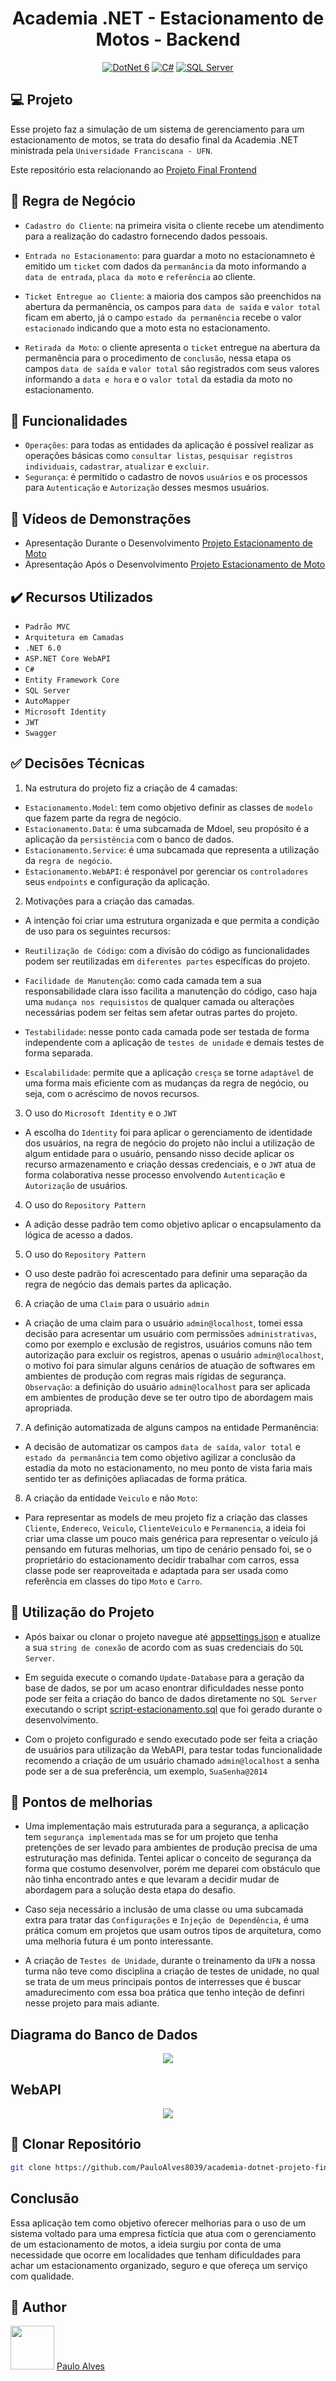 <h1 align="center">Academia .NET - Estacionamento de Motos - Backend</h1>

<p align="center">
  <a href="https://learn.microsoft.com/pt-br/dotnet/"><img alt="DotNet 6" src="https://img.shields.io/badge/.NET-5C2D91?logo=.net&logoColor=white&style=for-the-badge" /></a>
  <a href="https://learn.microsoft.com/pt-br/dotnet/csharp/programming-guide/"><img alt="C#" src="https://img.shields.io/badge/C%23-239120?logo=c-sharp&logoColor=white&style=for-the-badge" /></a>
  <a href="https://www.microsoft.com/pt-br/sql-server/sql-server-downloads"><img alt="SQL Server" src="https://img.shields.io/badge/Microsoft%20SQL%20Server-CC2927?style=for-the-badge&logo=microsoft%20sql%20server&logoColor=white" /></a>
</p>

## :computer: Projeto

Esse projeto faz a simulação de um sistema de gerenciamento para um estacionamento de motos, se trata do desafio final da Academia .NET ministrada pela `Universidade Franciscana - UFN`.

Este repositório esta relacionando ao [Projeto Final Frontend](https://github.com/PauloAlves8039/academia-dotnet-projeto-final-frontend)

## :blue_book: Regra de Negócio

- `Cadastro do Cliente`: na primeira visita o cliente recebe um atendimento para a realização do cadastro fornecendo dados pessoais. 

- `Entrada no Estacionamento`: para guardar a moto no estacionamneto é emitido um `ticket` com dados da `permanância` da moto informando a `data de entrada`, `placa da moto` e `referência` ao cliente.

-  `Ticket Entregue ao Cliente`: a maioria dos campos são preenchidos na abertura da permanência, os campos para `data de saída` e `valor total` ficam em aberto, já o campo `estado da permanência` recebe o valor `estacionado` indicando que a moto esta no estacionamento. 

-  `Retirada da Moto`: o cliente apresenta o `ticket` entregue na abertura da permanência para o procedimento de `conclusão`, nessa etapa os campos `data de saída` e `valor total` são registrados com seus valores informando a `data e hora` e o `valor total` da estadia da moto no estacionamento.  

## :hammer: Funcionalidades

- ``Operações``: para todas as entidades da aplicação é possível realizar as operações básicas como `consultar listas`, `pesquisar registros individuais`, `cadastrar`, `atualizar` e `excluir`. 
- ``Segurança``: é permitido o cadastro de novos `usuários` e os processos para `Autenticação` e `Autorização` desses mesmos usuários. 

## :movie_camera: Vídeos de Demonstrações

- Apresentação Durante o Desenvolvimento [Projeto Estacionamento de Moto](https://www.youtube.com/watch?v=H34bsYdyjhU&t=281s)
- Apresentação Após o Desenvolvimento [Projeto Estacionamento de Moto](https://www.youtube.com/watch?v=6eEUoA9NbTg&t=489s)

## ✔️ Recursos Utilizados

- `Padrão MVC`
- `Arquitetura em Camadas`
- `.NET 6.0`
- `ASP.NET Core WebAPI`
- `C#`
- `Entity Framework Core`
- `SQL Server`
- `AutoMapper`
- `Microsoft Identity`
- `JWT`
- `Swagger`

## :white_check_mark: Decisões Técnicas

1. Na estrutura do projeto fiz a criação de 4 camadas:

- `Estacionamento.Model`: tem como objetivo definir as classes de `modelo` que fazem parte da regra de negócio.
- `Estacionamento.Data`: é uma subcamada de Mdoel, seu propósito é a aplicação da `persistência` com o banco de dados.
- `Estacionamento.Service`: é uma subcamada que representa a utilização da `regra de negócio`.
- `Estacionamento.WebAPI`: é responável por gerenciar os `controladores` seus `endpoints` e configuração da aplicação.

2. Motivações para a criação das camadas.

- A intenção foi criar uma estrutura organizada e que permita a condição de uso para os seguintes recursos:  

- `Reutilização de Código`: com a divisão do código as funcionalidades podem ser reutilizadas em `diferentes partes` específicas do projeto.
- `Facilidade de Manutenção`: como cada camada tem a sua responsabilidade clara isso facilita a manutenção do código, caso haja uma `mudança nos requisistos` de qualquer camada ou alterações necessárias podem ser feitas sem afetar outras partes do projeto.
- `Testabilidade`: nesse ponto cada camada pode ser testada de forma independente com a aplicação de `testes de unidade` e demais testes de forma separada.
- `Escalabilidade`: permite que a aplicação `cresça` se torne `adaptável` de uma forma mais eficiente com as mudanças da regra de negócio, ou seja, com o acréscimo de novos recursos.

3. O uso do `Microsoft Identity` e o `JWT`

- A escolha do `Identity` foi para aplicar o gerenciamento de identidade dos usuários, na regra de negócio do projeto não inclui a utilização de algum entidade para o usuário, pensando nisso decide aplicar os recurso armazenamento e criação dessas credenciais, e o `JWT` atua de forma colaborativa nesse processo envolvendo `Autenticação` e `Autorização` de usuários.

4. O uso do `Repository Pattern`

- A adição desse padrão tem como objetivo aplicar o encapsulamento da lógica de acesso a dados.

5. O uso do `Repository Pattern`

- O uso deste padrão foi acrescentado para definir uma separação da regra de negócio das demais partes da aplicação.

6. A criação de uma `Claim` para o usuário `admin`

- A criação de uma claim para o usuário `admin@localhost`, tomei essa decisão para acresentar um usuário com permissões `administrativas`, como por exemplo e exclusão de registros, usuários comuns não tem autorização para excluir os registros, apenas o usuário `admin@localhost`, o motivo foi para simular alguns cenários de atuação de softwares em ambientes de produção com regras mais rígidas de segurança. `Observação`: a definição do usuário `admin@localhost` para ser aplicada em ambientes de produção deve se ter outro tipo de abordagem mais apropriada.

7. A definição automatizada de alguns campos na entidade Permanência:

- A decisão de automatizar os campos `data de saída`, `valor total` e `estado da permanância` tem como objetivo agilizar a conclusão da estadia da moto no estacionamento, no meu ponto de vista faria mais sentido ter as definições apliacadas de forma prática. 

8. A criação da entidade `Veiculo` e não `Moto`:

- Para representar as models de meu projeto fiz a criação das classes `Cliente`, `Endereco`, `Veiculo`, `ClienteVeiculo` e `Permanencia`, a ideia foi criar uma classe um pouco mais genérica para representar o veículo já pensando em futuras melhorias, um tipo de cenário pensado foi, se o proprietário do estacionamento decidir trabalhar com carros, essa classe pode ser reaproveitada e adaptada para ser usada como referência em classes do tipo `Moto` e `Carro`.    

## :wrench: Utilização do Projeto

- Após baixar ou clonar o projeto navegue até [appsettings.json](https://github.com/PauloAlves8039/academia-dotnet-projeto-final-backend/blob/master/src/Estacionamento.WebAPI/appsettings.json) e atualize a sua `string de conexão` de acordo com as suas credenciais do `SQL Server`.

- Em seguida execute o comando `Update-Database` para a geração da base de dados, se por um acaso enontrar dificuldades nesse ponto pode ser feita a criação do banco de dados diretamente no `SQL Server` executando o script [script-estacionamento.sql](https://github.com/PauloAlves8039/academia-dotnet-projeto-final-backend/blob/master/Recursos/Banco%20de%20Dados/Script%20do%20Banco%20de%20Dados/script-estacionamento.sql) que foi gerado durante o desenvolvimento.

- Com o projeto configurado e sendo executado pode ser feita a criação de usuários para utilização da WebAPI, para testar todas funcionalidade recomendo a criação de um usuário chamado `admin@localhost` a senha pode ser a de sua preferência, um exemplo, `SuaSenha@2014`

## :muscle: Pontos de melhorias

- Uma implementação mais estruturada para a segurança, a aplicação tem `segurança implementada` mas se for um projeto que tenha pretenções de ser levado para ambientes de produção precisa de uma estruturação mas definida. Tentei aplicar o conceito de segurança da forma que costumo desenvolver, porém me deparei com obstáculo que não tinha encontrado antes e que levaram a decidir mudar de abordagem para a solução desta etapa do desafio.   

- Caso seja necessário a inclusão de uma classe ou uma subcamada extra para tratar das `Configurações` e `Injeção de Dependência`, é uma prática comum em projetos que usam outros tipos de arquitetura, como uma melhoria futura é um ponto interessante.

- A criação de `Testes de Unidade`, durante o treinamento da `UFN` a nossa turma não teve como disciplina a criação de testes de unidade, no qual se trata de um meus principais pontos de interresses que é buscar amadurecimento com essa boa prática que tenho inteção de definri nesse projeto para mais adiante.       

## Diagrama do Banco de Dados

<p align="center"> <img src="https://github.com/PauloAlves8039/academia-dotnet-projeto-final-backend/blob/master/Recursos/Diagrama/diagrama-estacionamento-de-motos.PNG" /></p>

## WebAPI

<p align="center"> <img src="https://github.com/PauloAlves8039/academia-dotnet-projeto-final-backend/blob/master/Recursos/Screenshots/webapi.PNG" /></p>
  


## :floppy_disk: Clonar Repositório

```bash
git clone https://github.com/PauloAlves8039/academia-dotnet-projeto-final-backend.git
```

## Conclusão

Essa aplicação tem como objetivo oferecer melhorias para o uso de um sistema voltado para uma empresa fictícia que atua com o gerenciamento de um estacionamento de motos, a ideia surgiu por conta de uma necessidade que ocorre em localidades que tenham dificuldades para achar um estacionamento organizado, seguro e que ofereça um serviço com qualidade. 

## :boy: Author

<a href="https://github.com/PauloAlves8039"><img src="https://avatars.githubusercontent.com/u/57012714?v=4" width=70></a>
[Paulo Alves](https://github.com/PauloAlves8039)
